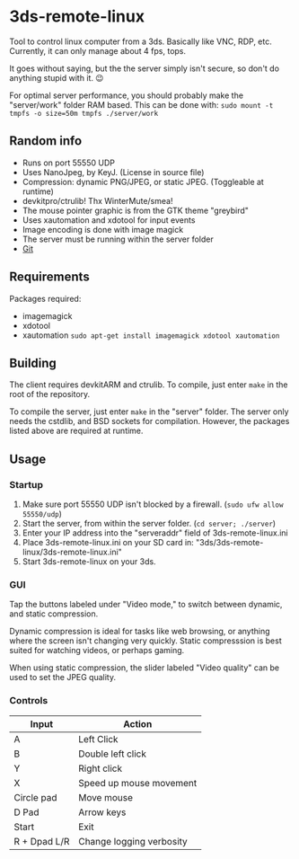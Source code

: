 # 3ds-remote-linux

Tool to control linux computer from a 3ds. Basically like VNC, RDP, etc.
Currently, it can only manage about 4 fps, tops.

It goes without saying, but the the server simply isn't secure,
so don't do anything stupid with it. :wink:

For optimal server performance, you should probably
make the "server/work" folder RAM based. This can be done with:
`sudo mount -t tmpfs -o size=50m tmpfs ./server/work`

## Random info
 * Runs on port 55550 UDP
 * Uses NanoJpeg, by KeyJ. (License in source file)
 * Compression: dynamic PNG/JPEG, or static JPEG. (Toggleable at runtime)
 * devkitpro/ctrulib! Thx WinterMute/smea!
 * The mouse pointer graphic is from the GTK theme "greybird"
 * Uses xautomation and xdotool for input events
 * Image encoding is done with image magick
 * The server must be running within the server folder
 * [Git](https://github.com/wilm0x42/3ds-remote-linux)
 
## Requirements
Packages required:
 * imagemagick
 * xdotool
 * xautomation
`sudo apt-get install imagemagick xdotool xautomation`

## Building
The client requires devkitARM and ctrulib. To compile, just
enter `make` in the root of the repository.

To compile the server, just enter `make` in the "server" folder.
The server only needs the cstdlib, and BSD sockets for compilation.
However, the packages listed above are required at runtime.

## Usage
### Startup
 1. Make sure port 55550 UDP isn't blocked by a firewall. (`sudo ufw allow 55550/udp`)
 2. Start the server, from within the server folder. (`cd server; ./server`)
 3. Enter your IP address into the "serveraddr" field of 3ds-remote-linux.ini
 4. Place 3ds-remote-linux.ini on your SD card in: "3ds/3ds-remote-linux/3ds-remote-linux.ini"
 5. Start 3ds-remote-linux on your 3ds.
 
### GUI
 Tap the buttons labeled under "Video mode," to switch between dynamic, and static compression.
 
 Dynamic compression is ideal for tasks like web browsing, or anything where
 the screen isn't changing very quickly.
 Static compresssion is best suited for watching videos, or perhaps gaming.
 
 When using static compression, the slider labeled "Video quality" can
 be used to set the JPEG quality.

### Controls
Input        | Action
-------------|-------------
A            | Left Click
B            | Double left click
Y            | Right click
X            | Speed up mouse movement
Circle pad   | Move mouse
D Pad        | Arrow keys
Start        | Exit
R + Dpad L/R | Change logging verbosity